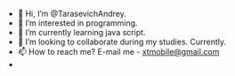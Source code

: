 - 👋 Hi, I’m @TarasevichAndrey.
- 👀 I’m interested in programming.
- 🌱 I’m currently learning java script.
- 💞️ I’m looking to collaborate during my studies. Currently.
- 📫 How to reach me? E-mail me - xtmobile@gmail.com
- <!---
TarasevichAndrey/TarasevichAndrey is a ✨ special ✨ repository because its `README.md` (this file) appears on your GitHub profile.
You can click the Preview link to take a look at your changes.
--->
